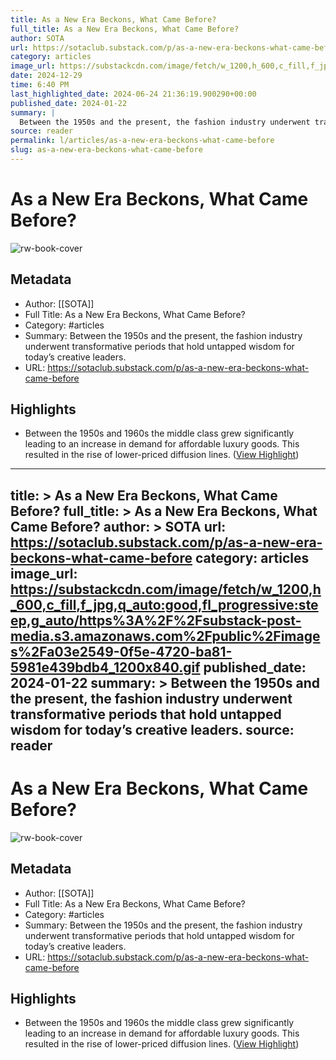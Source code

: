 ```yaml
---
title: As a New Era Beckons, What Came Before?
full_title: As a New Era Beckons, What Came Before?
author: SOTA
url: https://sotaclub.substack.com/p/as-a-new-era-beckons-what-came-before
category: articles
image_url: https://substackcdn.com/image/fetch/w_1200,h_600,c_fill,f_jpg,q_auto:good,fl_progressive:steep,g_auto/https%3A%2F%2Fsubstack-post-media.s3.amazonaws.com%2Fpublic%2Fimages%2Fa03e2549-0f5e-4720-ba81-5981e439bdb4_1200x840.gif
date: 2024-12-29
time: 6:40 PM
last_highlighted_date: 2024-06-24 21:36:19.900290+00:00
published_date: 2024-01-22
summary: |
  Between the 1950s and the present, the fashion industry underwent transformative periods that hold untapped wisdom for today’s creative leaders.
source: reader
permalink: l/articles/as-a-new-era-beckons-what-came-before
slug: as-a-new-era-beckons-what-came-before
---
```

# As a New Era Beckons, What Came Before?

![rw-book-cover](https://substackcdn.com/image/fetch/w_1200,h_600,c_fill,f_jpg,q_auto:good,fl_progressive:steep,g_auto/https%3A%2F%2Fsubstack-post-media.s3.amazonaws.com%2Fpublic%2Fimages%2Fa03e2549-0f5e-4720-ba81-5981e439bdb4_1200x840.gif)

## Metadata
- Author: [[SOTA]]
- Full Title: As a New Era Beckons, What Came Before?
- Category: #articles
- Summary: Between the 1950s and the present, the fashion industry underwent transformative periods that hold untapped wisdom for today’s creative leaders.
- URL: https://sotaclub.substack.com/p/as-a-new-era-beckons-what-came-before

## Highlights
- Between the 1950s and 1960s the middle class grew significantly leading to an increase in demand for affordable luxury goods. This resulted in the rise of lower-priced diffusion lines. ([View Highlight](https://read.readwise.io/read/01j162vaca45zex757ycjm6z1f))


---
title: >
  As a New Era Beckons, What Came Before?
full_title: >
  As a New Era Beckons, What Came Before?
author: >
  SOTA
url: https://sotaclub.substack.com/p/as-a-new-era-beckons-what-came-before
category: articles
image_url: https://substackcdn.com/image/fetch/w_1200,h_600,c_fill,f_jpg,q_auto:good,fl_progressive:steep,g_auto/https%3A%2F%2Fsubstack-post-media.s3.amazonaws.com%2Fpublic%2Fimages%2Fa03e2549-0f5e-4720-ba81-5981e439bdb4_1200x840.gif
published_date: 2024-01-22
summary: >
  Between the 1950s and the present, the fashion industry underwent transformative periods that hold untapped wisdom for today’s creative leaders.
source: reader
---
# As a New Era Beckons, What Came Before?

![rw-book-cover](https://substackcdn.com/image/fetch/w_1200,h_600,c_fill,f_jpg,q_auto:good,fl_progressive:steep,g_auto/https%3A%2F%2Fsubstack-post-media.s3.amazonaws.com%2Fpublic%2Fimages%2Fa03e2549-0f5e-4720-ba81-5981e439bdb4_1200x840.gif)

## Metadata
- Author: [[SOTA]]
- Full Title: As a New Era Beckons, What Came Before?
- Category: #articles
- Summary: Between the 1950s and the present, the fashion industry underwent transformative periods that hold untapped wisdom for today’s creative leaders.
- URL: https://sotaclub.substack.com/p/as-a-new-era-beckons-what-came-before

## Highlights
- Between the 1950s and 1960s the middle class grew significantly leading to an increase in demand for affordable luxury goods. This resulted in the rise of lower-priced diffusion lines. ([View Highlight](https://read.readwise.io/read/01j162vaca45zex757ycjm6z1f))


